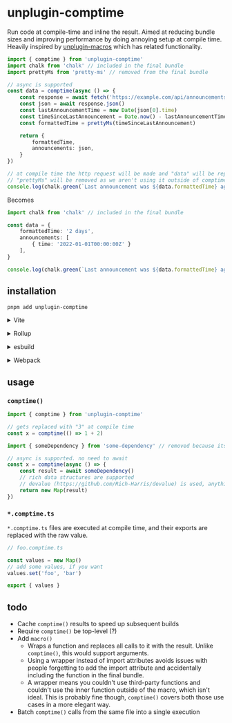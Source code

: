 # unplugin-comptime

Run code at compile-time and inline the result. Aimed at reducing bundle sizes and improving performance by doing annoying setup at compile time.
Heavily inspired by [unplugin-macros](https://github.com/unplugin/unplugin-macros) which has related functionality.

```ts
import { comptime } from 'unplugin-comptime'
import chalk from 'chalk' // included in the final bundle
import prettyMs from 'pretty-ms' // removed from the final bundle

// async is supported
const data = comptime(async () => {
    const response = await fetch('https://example.com/api/announcements')
    const json = await response.json()
    const lastAnnouncementTime = new Date(json[0].time)
    const timeSinceLastAnnouncement = Date.now() - lastAnnouncementTime.getTime()
    const formattedTime = prettyMs(timeSinceLastAnnouncement)

    return {
        formattedTime,
        announcements: json,
    }
})

// at compile time the http request will be made and "data" will be replaced with the result.
// "prettyMs" will be removed as we aren't using it outside of comptime().
console.log(chalk.green(`Last announcement was ${data.formattedTime} ago`))
```
Becomes
```ts
import chalk from 'chalk' // included in the final bundle

const data = {
    formattedTime: '2 days',
    announcements: [
        { time: '2022-01-01T00:00:00Z' }
    ],
}

console.log(chalk.green(`Last announcement was ${data.formattedTime} ago`))
```

## installation


```bash
pnpm add unplugin-comptime
```

<details>
<summary>Vite</summary><br>

```ts
// vite.config.ts
import comptime from 'unplugin-comptime/vite'

export default defineConfig({
  plugins: [comptime()],
})
```

<br></details>

<details>
<summary>Rollup</summary><br>

```ts
// rollup.config.js
import comptime from 'unplugin-comptime/rollup'

export default {
  plugins: [comptime()],
}
```

<br></details>

<details>
<summary>esbuild</summary><br>

Requires esbuild >= 0.15

```ts
// esbuild.config.js
import { build } from 'esbuild'

build({
  plugins: [require('unplugin-comptime/esbuild')()],
})
```

<br></details>

<details>
<summary>Webpack</summary><br>

```ts
// webpack.config.js
module.exports = {
  /* ... */
  plugins: [require('unplugin-comptime/webpack')()],
}
```

<br></details>

## usage

### `comptime()`

```ts
import { comptime } from 'unplugin-comptime'

// gets replaced with "3" at compile time
const x = comptime(() => 1 + 2)
```

```ts
import { someDependency } from 'some-dependency' // removed because its only used in comptime()

// async is supported. no need to await
const x = comptime(async () => {
    const result = await someDependency()
    // rich data structures are supported
    // devalue (https://github.com/Rich-Harris/devalue) is used, anything it supports is supported
    return new Map(result)
})
```

### `*.comptime.ts`

`*.comptime.ts` files are executed at compile time, and their exports are replaced with the raw value.

```ts
// foo.comptime.ts

const values = new Map()
// add some values, if you want
values.set('foo', 'bar')

export { values }
```

## todo

- Cache `comptime()` results to speed up subsequent builds
- Require `comptime()` be top-level (?)
- Add `macro()` 
  - Wraps a function and replaces all calls to it with the result. Unlike `comptime()`, this would support arguments.
  - Using a wrapper instead of import attributes avoids issues with people forgetting to add the import attribute and accidentally including the function in the final bundle.
  - A wrapper means you couldn't use third-party functions and couldn't use the inner function outside of the macro, which isn't ideal. This is probably fine though, `comptime()` covers both those use cases in a more elegant way.
- Batch `comptime()` calls from the same file into a single execution